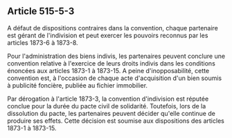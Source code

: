 Article 515-5-3
----
A défaut de dispositions contraires dans la convention, chaque partenaire est
gérant de l'indivision et peut exercer les pouvoirs reconnus par les articles
1873-6 à 1873-8.

Pour l'administration des biens indivis, les partenaires peuvent conclure une
convention relative à l'exercice de leurs droits indivis dans les conditions
énoncées aux articles 1873-1 à 1873-15. A peine d'inopposabilité, cette
convention est, à l'occasion de chaque acte d'acquisition d'un bien soumis à
publicité foncière, publiée au fichier immobilier.

Par dérogation à l'article 1873-3, la convention d'indivision est réputée
conclue pour la durée du pacte civil de solidarité. Toutefois, lors de la
dissolution du pacte, les partenaires peuvent décider qu'elle continue de
produire ses effets. Cette décision est soumise aux dispositions des articles
1873-1 à 1873-15.
